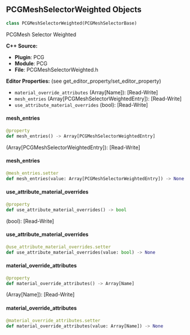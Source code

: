 ## PCGMeshSelectorWeighted Objects

```python
class PCGMeshSelectorWeighted(PCGMeshSelectorBase)
```

PCGMesh Selector Weighted

**C++ Source:**

- **Plugin**: PCG
- **Module**: PCG
- **File**: PCGMeshSelectorWeighted.h

**Editor Properties:** (see get_editor_property/set_editor_property)

- ``material_override_attributes`` (Array[Name]):  [Read-Write]
- ``mesh_entries`` (Array[PCGMeshSelectorWeightedEntry]):  [Read-Write]
- ``use_attribute_material_overrides`` (bool):  [Read-Write]

<a id="unreal.PCGMeshSelectorWeighted.mesh_entries"></a>

#### mesh_entries

```python
@property
def mesh_entries() -> Array[PCGMeshSelectorWeightedEntry]
```

(Array[PCGMeshSelectorWeightedEntry]):  [Read-Write]

<a id="unreal.PCGMeshSelectorWeighted.mesh_entries"></a>

#### mesh_entries

```python
@mesh_entries.setter
def mesh_entries(value: Array[PCGMeshSelectorWeightedEntry]) -> None
```

<a id="unreal.PCGMeshSelectorWeighted.use_attribute_material_overrides"></a>

#### use_attribute_material_overrides

```python
@property
def use_attribute_material_overrides() -> bool
```

(bool):  [Read-Write]

<a id="unreal.PCGMeshSelectorWeighted.use_attribute_material_overrides"></a>

#### use_attribute_material_overrides

```python
@use_attribute_material_overrides.setter
def use_attribute_material_overrides(value: bool) -> None
```

<a id="unreal.PCGMeshSelectorWeighted.material_override_attributes"></a>

#### material_override_attributes

```python
@property
def material_override_attributes() -> Array[Name]
```

(Array[Name]):  [Read-Write]

<a id="unreal.PCGMeshSelectorWeighted.material_override_attributes"></a>

#### material_override_attributes

```python
@material_override_attributes.setter
def material_override_attributes(value: Array[Name]) -> None
```

<a id="unreal.PCGMeshSelectorWeightedByCategory"></a>